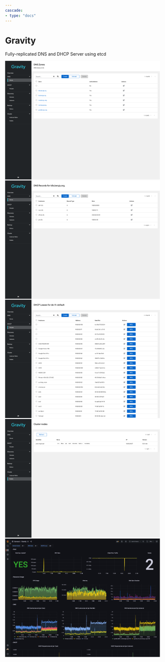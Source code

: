 ```yaml
---
cascade:
- type: "docs"
---
```

# Gravity

Fully-replicated DNS and DHCP Server using etcd

![](./images/dns_zones.png)
![](./images/dns_records.png)
![](./images/dhcp_leases.png)
![](./images/cluster_nodes.png)
![](./images/grafana.png)

